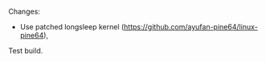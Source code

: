 Changes:
- Use patched longsleep kernel (https://github.com/ayufan-pine64/linux-pine64),

Test build.


